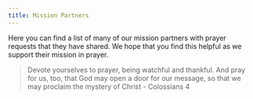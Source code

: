 ```yaml
---
title: Mission Partners
---
```

Here you can find a list of many of our mission partners with prayer requests that they have shared. We hope that you find this helpful as we support their mission in prayer.

> Devote yourselves to prayer, being watchful and thankful. And pray for us, too, that God may open a door for our message, so that we may proclaim the mystery of Christ - Colossians 4

